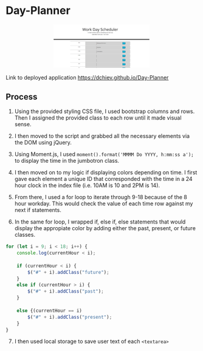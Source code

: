 # Day-Planner
<p align="center">
<img src=".\readme_assets\app_image.png" width=50%>
<p>

Link to deployed application https://dchiev.github.io/Day-Planner

## Process

1. Using the provided styling CSS file, I used bootstrap columns and rows. Then I assigned the provided class to each row until it made visual sense. 

2. I then moved to the script and grabbed all the necessary elements via the DOM using jQuery.

3. Using Moment.js, I used `moment().format('MMMM Do YYYY, h:mm:ss a');` to display the time in the jumbotron class.

4. I then moved on to my logic if displaying colors depending on time. I first gave each element a unique ID that corresponded with the time in a 24 hour clock in the index file (i.e. 10AM is 10 and 2PM is 14).

5. From there, I used a for loop to iterate through 9-18 because of the 8 hour workday. This would check the value of each time row against my next if statements. 

6. In the same for loop, I wrapped if, else if, else statements that would display the appropiate color by adding either the past, present, or future classes. 

```javascript
for (let i = 9; i < 18; i++) {
    console.log(currentHour < i);

    if (currentHour < i) {
        $("#" + i).addClass("future");
    }
    else if (currentHour > i) {
        $("#" + i).addClass("past");
    }
    
    else {(currentHour == i) 
        $("#" + i).addClass("present");
    }
} 
```

7. I then used local storage to save user text of each `<textarea>`
